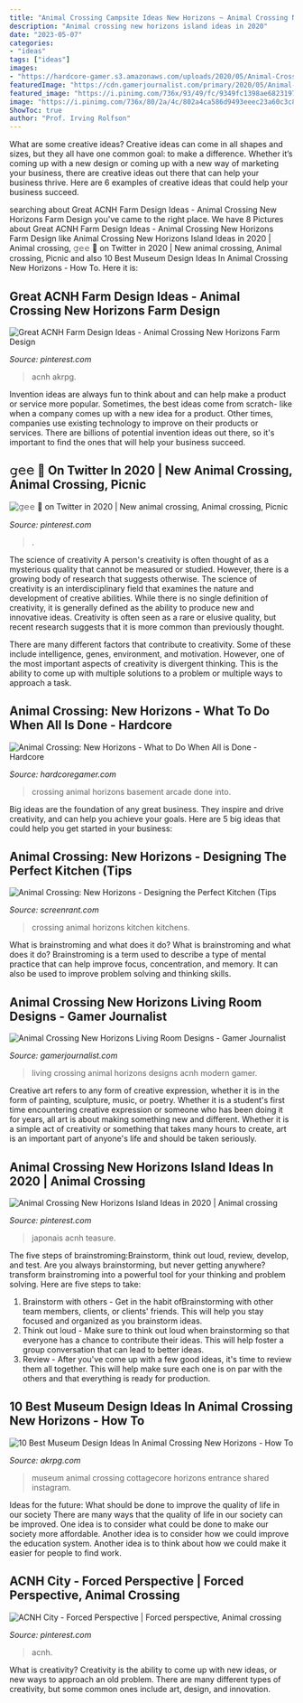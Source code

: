 ```yaml
---
title: "Animal Crossing Campsite Ideas New Horizons ~ Animal Crossing New Horizons Island Ideas In 2020"
description: "Animal crossing new horizons island ideas in 2020"
date: "2023-05-07"
categories:
- "ideas"
tags: ["ideas"]
images:
- "https://hardcore-gamer.s3.amazonaws.com/uploads/2020/05/Animal-Crossing-New-Horizons-Basement-Arcade.jpg"
featuredImage: "https://cdn.gamerjournalist.com/primary/2020/05/Animal-Crossing-New-Horizons-Living-Room-Designs-Modern-Living-Room.jpg"
featured_image: "https://i.pinimg.com/736x/93/49/fc/9349fc1398ae6823197d1eb9104363bb.jpg"
image: "https://i.pinimg.com/736x/80/2a/4c/802a4ca586d9493eeec23a60c3c8e4d6.jpg"
ShowToc: true
author: "Prof. Irving Rolfson"
---
```



What are some creative ideas?
Creative ideas can come in all shapes and sizes, but they all have one common goal: to make a difference. Whether it’s coming up with a new design or coming up with a new way of marketing your business, there are creative ideas out there that can help your business thrive. Here are 6 examples of creative ideas that could help your business succeed.

	

		
searching about Great ACNH Farm Design Ideas - Animal Crossing New Horizons Farm Design you've came to the right place. We have 8 Pictures about Great ACNH Farm Design Ideas - Animal Crossing New Horizons Farm Design like Animal Crossing New Horizons Island Ideas in 2020 | Animal crossing, 𝚐𝚎𝚎 🌿 on Twitter in 2020 | New animal crossing, Animal crossing, Picnic and also 10 Best Museum Design Ideas In Animal Crossing New Horizons - How To. Here it is:
		
    
## Great ACNH Farm Design Ideas - Animal Crossing New Horizons Farm Design

<img loading=lazy src="https://i.pinimg.com/736x/93/49/fc/9349fc1398ae6823197d1eb9104363bb.jpg" onerror="this.onerror=null;this.src='https://tse3.mm.bing.net/th?id=OIP.HKPWo_BPWOjg2dJLS8XySwHaEK&amp;pid=15.1';" alt="Great ACNH Farm Design Ideas - Animal Crossing New Horizons Farm Design">

_Source: pinterest.com_

>acnh akrpg. 

	

Invention ideas are always fun to think about and can help make a product or service more popular. Sometimes, the best ideas come from scratch- like when a company comes up with a new idea for a product. Other times, companies use existing technology to improve on their products or services. There are billions of potential invention ideas out there, so it's important to find the ones that will help your business succeed.

    
## 𝚐𝚎𝚎 🌿 On Twitter In 2020 | New Animal Crossing, Animal Crossing, Picnic

<img loading=lazy src="https://i.pinimg.com/736x/d6/12/1c/d6121caf922a806d21fd8cb028e39aa5.jpg" onerror="this.onerror=null;this.src='https://tse4.mm.bing.net/th?id=OIP.RjWqM9gDJF4lFE6wiwYeeQHaEK&amp;pid=15.1';" alt="𝚐𝚎𝚎 🌿 on Twitter in 2020 | New animal crossing, Animal crossing, Picnic">

_Source: pinterest.com_

>. 

	

The science of creativity
A person's creativity is often thought of as a mysterious quality that cannot be measured or studied. However, there is a growing body of research that suggests otherwise. The science of creativity is an interdisciplinary field that examines the nature and development of creative abilities.
While there is no single definition of creativity, it is generally defined as the ability to produce new and innovative ideas. Creativity is often seen as a rare or elusive quality, but recent research suggests that it is more common than previously thought.

There are many different factors that contribute to creativity. Some of these include intelligence, genes, environment, and motivation. However, one of the most important aspects of creativity is divergent thinking. This is the ability to come up with multiple solutions to a problem or multiple ways to approach a task.

    
## Animal Crossing: New Horizons - What To Do When All Is Done - Hardcore

<img loading=lazy src="https://hardcore-gamer.s3.amazonaws.com/uploads/2020/05/Animal-Crossing-New-Horizons-Basement-Arcade.jpg" onerror="this.onerror=null;this.src='https://tse4.mm.bing.net/th?id=OIP.hVGWziCBlUlysr3i0bStrQHaEK&amp;pid=15.1';" alt="Animal Crossing: New Horizons - What to Do When All is Done - Hardcore">

_Source: hardcoregamer.com_

>crossing animal horizons basement arcade done into. 

	

Big ideas are the foundation of any great business. They inspire and drive creativity, and can help you achieve your goals. Here are 5 big ideas that could help you get started in your business:

    
## Animal Crossing: New Horizons - Designing The Perfect Kitchen (Tips

<img loading=lazy src="https://static1.srcdn.com/wordpress/wp-content/uploads/2020/04/Animal-Crossing-New-Horizons-Kitchen.jpg" onerror="this.onerror=null;this.src='https://tse3.mm.bing.net/th?id=OIP.y5sfnwSZ74K2Q9iDjUIvagHaDt&amp;pid=15.1';" alt="Animal Crossing: New Horizons - Designing the Perfect Kitchen (Tips">

_Source: screenrant.com_

>crossing animal horizons kitchen kitchens. 

	

What is brainstroming and what does it do?
What is brainstroming and what does it do? Brainstroming is a term used to describe a type of mental practice that can help improve focus, concentration, and memory. It can also be used to improve problem solving and thinking skills.

    
## Animal Crossing New Horizons Living Room Designs - Gamer Journalist

<img loading=lazy src="https://cdn.gamerjournalist.com/primary/2020/05/Animal-Crossing-New-Horizons-Living-Room-Designs-Modern-Living-Room.jpg" onerror="this.onerror=null;this.src='https://tse3.mm.bing.net/th?id=OIP.YMb_e4qjB6YfR1uvTj6VAgHaEK&amp;pid=15.1';" alt="Animal Crossing New Horizons Living Room Designs - Gamer Journalist">

_Source: gamerjournalist.com_

>living crossing animal horizons designs acnh modern gamer. 

	

Creative art refers to any form of creative expression, whether it is in the form of painting, sculpture, music, or poetry. Whether it is a student's first time encountering creative expression or someone who has been doing it for years, all art is about making something new and different. Whether it is a simple act of creativity or something that takes many hours to create, art is an important part of anyone's life and should be taken seriously.

    
## Animal Crossing New Horizons Island Ideas In 2020 | Animal Crossing

<img loading=lazy src="https://i.pinimg.com/736x/53/23/25/53232502998d9f7106a54456fdb96f2c.jpg" onerror="this.onerror=null;this.src='https://tse4.mm.bing.net/th?id=OIP.rPVuTyi7m5xtKWNjPC0MVQHaD2&amp;pid=15.1';" alt="Animal Crossing New Horizons Island Ideas in 2020 | Animal crossing">

_Source: pinterest.com_

>japonais acnh teasure. 

	

The five steps of brainstroming:Brainstorm, think out loud, review, develop, and test.
Are you always brainstorming, but never getting anywhere? transform brainstroming into a powerful tool for your thinking and problem solving. Here are five steps to take: 
1. Brainstorm with others - Get in the habit ofBrainstorming with other team members, clients, or clients' friends. This will help you stay focused and organized as you brainstorm ideas. 
2. Think out loud - Make sure to think out loud when brainstorming so that everyone has a chance to contribute their ideas. This will help foster a group conversation that can lead to better ideas. 
3. Review - After you've come up with a few good ideas, it's time to review them all together. This will help make sure each one is on par with the others and that everything is ready for production. 

    
## 10 Best Museum Design Ideas In Animal Crossing New Horizons - How To

<img loading=lazy src="https://www.akrpg.com/upload/20200904/6373481686255387553597088.png" onerror="this.onerror=null;this.src='https://tse1.mm.bing.net/th?id=OIP.fWuO1vQ52qXjoJ_DoEmcaAHaEJ&amp;pid=15.1';" alt="10 Best Museum Design Ideas In Animal Crossing New Horizons - How To">

_Source: akrpg.com_

>museum animal crossing cottagecore horizons entrance shared instagram. 

	

Ideas for the future: What should be done to improve the quality of life in our society
There are many ways that the quality of life in our society can be improved. One idea is to consider what could be done to make our society more affordable. Another idea is to consider how we could improve the education system. Another idea is to think about how we could make it easier for people to find work.

    
## ACNH City - Forced Perspective | Forced Perspective, Animal Crossing

<img loading=lazy src="https://i.pinimg.com/736x/80/2a/4c/802a4ca586d9493eeec23a60c3c8e4d6.jpg" onerror="this.onerror=null;this.src='https://tse2.mm.bing.net/th?id=OIP.00vHRHVuBrPj5KjmXkYiZwHaEL&amp;pid=15.1';" alt="ACNH City - Forced Perspective | Forced perspective, Animal crossing">

_Source: pinterest.com_

>acnh. 

	

What is creativity?
Creativity is the ability to come up with new ideas, or new ways to approach an old problem. There are many different types of creativity, but some common ones include art, design, and innovation.

